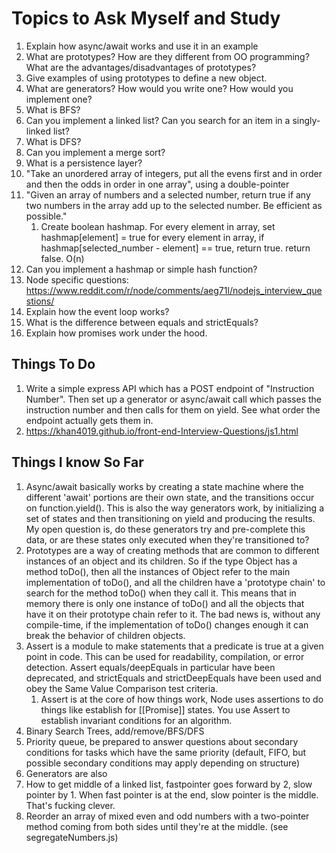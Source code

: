 # Topics to Ask Myself and Study

1. Explain how async/await works and use it in an example
1. What are prototypes? How are they different from OO programming? What are the advantages/disadvantages of prototypes?
1. Give examples of using prototypes to define a new object. 
1. What are generators? How would you write one? How would you implement one?
1. What is BFS?
1. Can you implement a linked list? Can you search for an item in a singly-linked list?
1. What is DFS?
1. Can you implement a merge sort?
1. What is a persistence layer?
1. "Take an unordered array of integers, put all the evens first and in order and then the odds in order in one array", using a double-pointer
1. "Given an array of numbers and a selected number, return true if any two numbers in the array add up to the selected number. Be efficient as possible."
    1. Create boolean hashmap. For every element in array, set hashmap[element] = true for every element in array, if hashmap[selected_number - element] == true, return true. return false. O(n)
1. Can you implement a hashmap or simple hash function?
1. Node specific questions: https://www.reddit.com/r/node/comments/aeg71l/nodejs_interview_questions/
1. Explain how the event loop works?
1. What is the difference between equals and strictEquals?
1. Explain how promises work under the hood.

## Things To Do
1. Write a simple express API which has a POST endpoint of "Instruction Number". Then set up a generator or async/await call which passes the instruction number and then calls for them on yield. See what order the endpoint actually gets them in.
1. https://khan4019.github.io/front-end-Interview-Questions/js1.html

## Things I know So Far

1. Async/await basically works by creating a state machine where the different 'await' portions are their own state, and the transitions occur on function.yield(). This is also the way generators work, by initializing a set of states and then transitioning on yield and producing the results. My open question is, do these generators try and pre-complete this data, or are these states only executed when they're transitioned to?
1. Prototypes are a way of creating methods that are common to different instances of an object and its children. So if the type Object has a method toDo(), then all the instances of Object refer to the main implementation of toDo(), and all the children have a 'prototype chain' to search for the method toDo() when they call it. This means that in memory there is only one instance of toDo() and all the objects that have it on their prototype chain refer to it. The bad news is, without any compile-time, if the implementation of toDo() changes enough it can break the behavior of children objects.
1. Assert is a module to make statements that a predicate is true at a given point in code. This can be used for readability, compilation, or error detection. Assert equals/deepEquals in particular have been deprecated, and strictEquals and strictDeepEquals have been used and obey the Same Value Comparison test criteria.
    1. Assert is at the core of how things work, Node uses assertions to do things like establish for [[Promise]] states. You use Assert to establish invariant conditions for an algorithm.
1. Binary Search Trees, add/remove/BFS/DFS
1. Priority queue, be prepared to answer questions about secondary conditions for tasks which have the same priority (default, FIFO, but possible secondary conditions may apply depending on structure)
1. Generators are also
1. How to get middle of a linked list, fastpointer goes forward by 2, slow pointer by 1. When fast pointer is at the end, slow pointer is the middle. That's fucking clever.
1. Reorder an array of mixed even and odd numbers with a two-pointer method coming from both sides until they're at the middle. (see segregateNumbers.js)